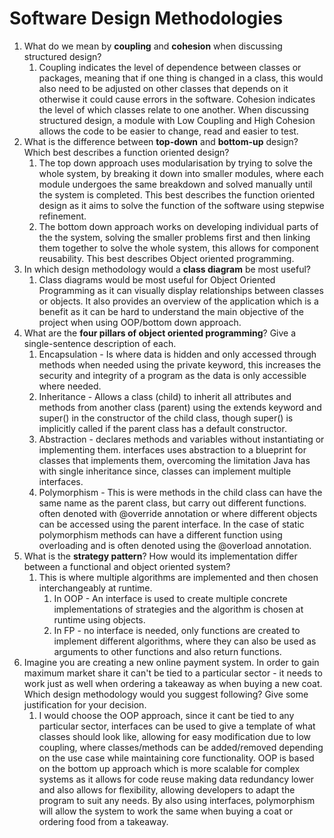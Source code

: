 # Software Design Methodologies

1. What do we mean by **coupling** and **cohesion** when discussing structured design?
    1. Coupling indicates the level of dependence between classes or packages, meaning that if one thing is changed in a class, this would also need to be adjusted on other classes that depends on it otherwise it could cause errors in the software. Cohesion indicates the level of which classes relate to one another. When discussing structured design, a module with Low Coupling and High Cohesion allows the code to be easier to change, read and easier to test.
2. What is the difference between **top-down** and **bottom-up** design? Which best describes a function oriented design?
    1. The top down approach uses modularisation by trying to solve the whole system, by breaking it down into smaller modules, where each module undergoes the same breakdown and solved manually until the system is completed. This best describes the function oriented design as it aims to solve the function of the software using stepwise refinement. 
    2. The bottom down approach works on developing individual parts of the the system, solving the smaller problems first and then linking them together to solve the whole system, this allows for component reusability. This best describes Object oriented programming.
3. In which design methodology would a **class diagram** be most useful?
    1. Class diagrams would be most useful for Object Oriented Programming as it can visually display relationships between classes or objects. It also provides an overview of the application which is a benefit as it can be hard to understand the main objective of the project when using OOP/bottom down approach.
4. What are the **four pillars of object oriented programming**? Give a single-sentence description of each. 
    1. Encapsulation - Is where data is hidden and only accessed through methods when needed using the private keyword, this increases the security and integrity of a program as the data is only accessible where needed.
    2. Inheritance -  Allows a class (child) to inherit all attributes and methods from another class (parent) using the extends keyword and super() in the constructor of the child class, though super() is implicitly called if the parent class has a default constructor.
    3. Abstraction - declares methods and variables without instantiating or implementing them. interfaces uses abstraction to a blueprint for classes that implements them, overcoming the limitation Java has with single inheritance since, classes can implement multiple interfaces.
    4. Polymorphism - This is were methods in the child class can have the same name as the parent class, but carry out different functions. often denoted with @override annotation or where different objects can be accessed using the parent interface. In the case of static polymorphism methods can have a different function using overloading and is often denoted using the @overload annotation. 
5. What is the **strategy pattern**? How would its implementation differ between a functional and object oriented system?
    1. This is where multiple algorithms are implemented and then chosen interchangeably at runtime. 
        1. In OOP - An interface is used to create multiple concrete implementations of strategies and the algorithm is chosen at runtime using objects.
        2. In FP - no interface is needed, only functions are created to implement different algorithms, where they can also be used as arguments to other functions and also return functions. 
6. Imagine you are creating a new online payment system. In order to gain maximum market share it can't be tied to a particular sector - it needs to work just as well when ordering a takeaway as when buying a new coat. Which design methodology would you suggest following? Give some justification for your decision.
    1. I would choose the OOP approach, since it cant be tied to any particular sector, interfaces can be used to give a template of what classes should look like, allowing for easy modification due to low coupling, where classes/methods can be added/removed depending on the use case while maintaining core functionality. OOP is based on the bottom up approach which is more scalable for complex systems as it allows for code reuse making data redundancy lower and also allows for flexibility, allowing developers to adapt the program to suit any needs. By also using interfaces, polymorphism will allow the system to work the same when buying a coat or ordering food from a takeaway.
